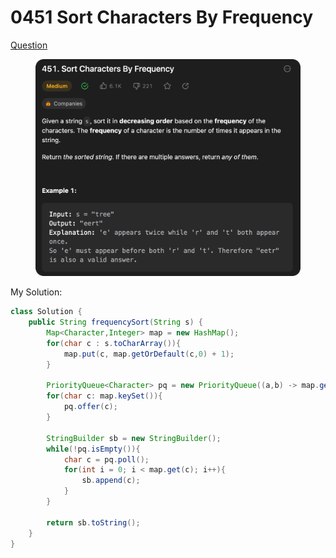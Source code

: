 # 0451 Sort Characters By Frequency

[Question](https://leetcode.com/problems/sort-characters-by-frequency/description/?envType=study-plan\&id=data-structure-ii)

<figure><img src="../.gitbook/assets/image.png" alt=""><figcaption></figcaption></figure>



My Solution:

```java
class Solution {
    public String frequencySort(String s) {
        Map<Character,Integer> map = new HashMap();
        for(char c : s.toCharArray()){
            map.put(c, map.getOrDefault(c,0) + 1);
        }

        PriorityQueue<Character> pq = new PriorityQueue((a,b) -> map.get(b) - map.get(a));
        for(char c: map.keySet()){
            pq.offer(c);
        }

        StringBuilder sb = new StringBuilder();
        while(!pq.isEmpty()){
            char c = pq.poll();
            for(int i = 0; i < map.get(c); i++){
                sb.append(c);
            }
        }

        return sb.toString();
    }
}
```
